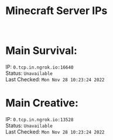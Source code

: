 
# Minecraft Server IPs

</br><h1>Main Survival:</h1>IP: `0.tcp.in.ngrok.io:16640` </br> Status: `Unavailable` </br> Last Checked: `Mon Nov 28 10:23:24 2022`
</br><h1>Main Creative:</h1>IP: `0.tcp.in.ngrok.io:13528` </br> Status: `Unavailable` </br> Last Checked: `Mon Nov 28 10:23:24 2022`

